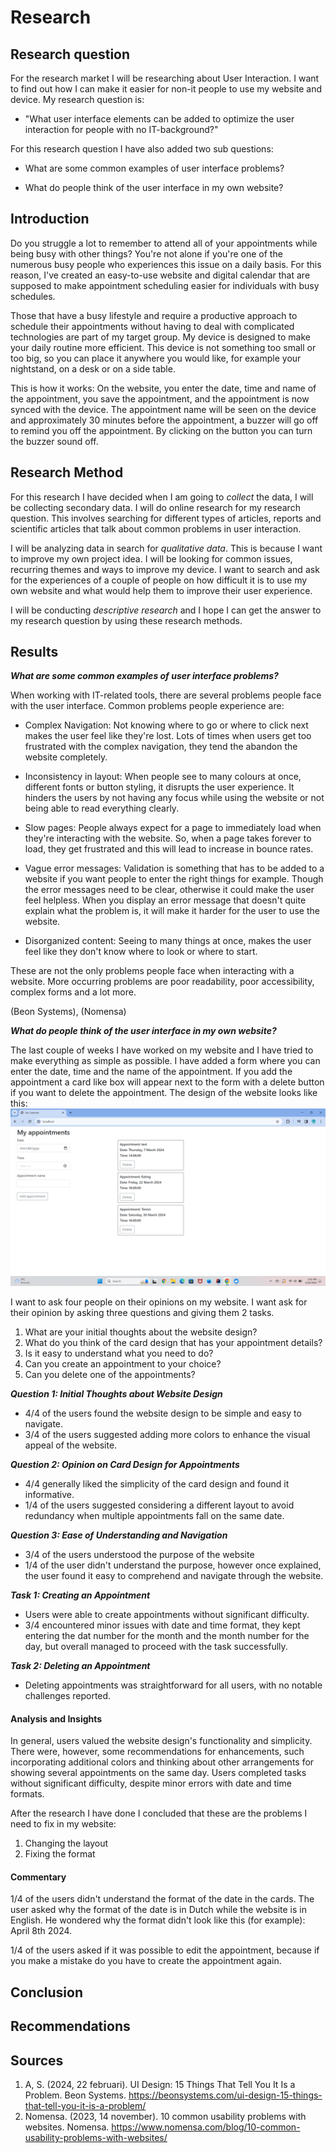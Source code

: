 # Research 

## Research question

For the research market I will be researching about User Interaction. I want to find out how I can make it easier for 
non-it people to  use my website and device. My research question is:
- "What user interface elements can be added to optimize the user interaction for people with no IT-background?"

For this research question I have also added two sub questions:

- What are some common examples of user interface problems?

- What do people think of the user interface in my own website? 


## Introduction 

Do you struggle a lot to remember to attend all of your appointments while being busy with other things? You're not alone if you're one of the numerous busy 
people who experiences this issue on a daily basis. For this reason, I've created an easy-to-use website and digital 
calendar that are supposed to make appointment scheduling easier for individuals with busy schedules. 

Those that have a busy lifestyle and require a productive approach to schedule their appointments without having to deal with complicated 
technologies are part of my target group. My device is designed to make your daily routine more efficient. This device
is not something too small or too big, so you can place it anywhere you would like, for example your nightstand, on a 
desk or on a side table. 

This is how it works: On the website, you enter the date, time and name of the appointment, 
you save the appointment, and the appointment is now synced with the device. The appointment name will be seen on the 
device and approximately 30 minutes before the appointment, a buzzer will go off to remind you off the appointment. 
By clicking on the button you can turn the buzzer sound off. 

## Research Method 

For this research I have decided when I am going to <em>collect</em> the data, I will be collecting secondary data. I will do online research for my research 
question. This involves searching for different types of articles, reports and scientific articles that talk about common 
problems in user interaction.

I will be analyzing data in search for <em>qualitative data</em>. This
is because I want to improve my own project idea. I will be looking for common issues, recurring themes and ways to improve my device. 
I want to search and ask for the experiences of a couple of people on how difficult it is to use my own website
and what would help them to improve their user experience.

I will be conducting <em>descriptive research</em> and I hope I can get the answer to my research question by using these research 
methods. 
## Results 
_**What are some common examples of user interface problems?**_

When working with IT-related tools, there are several problems people face with the user interface. Common problems people
experience are: 

- Complex Navigation: Not knowing where to go or where to click next makes the user feel like they're lost. Lots of times 
when users get too frustrated with the complex navigation, they tend the abandon the website completely.

- Inconsistency in layout: When people see to many colours at once, different fonts or button styling, it disrupts the
user experience. It hinders the users by not having any focus while using the website or not being able to read everything 
clearly. 

- Slow pages: People always expect for a page to immediately load when they're interacting with the website. So, when a
page takes forever to load, they get frustrated and this will lead to increase in bounce rates. 

- Vague error messages: Validation is something that has to be added to a website if you want people to enter the right 
things for example. Though the error messages need to be clear, otherwise it could make the user feel helpless. When you 
display an error message that doesn't quite explain what the problem is, it will make it harder for the user to use the 
website.

- Disorganized content: Seeing to many things at once, makes the user feel like they don't know where to look or where 
to start. 

These are not the only problems people face when interacting with a website. More occurring problems are poor readability,
poor accessibility, complex forms and a lot more. 

(Beon Systems), (Nomensa)

_**What do people think of the user interface in my own website?**_

The last couple of weeks I have worked on my website and I have tried to make everything as simple as possible. I have 
added a form where you can enter the date, time and the name of the appointment. If you add the appointment a card like 
box will appear next to the form with a delete button if you want to delete the appointment. The design of the website 
looks like this:
![website_design](../assets/website.png)

I want to ask four people on their opinions on my website. I want ask for their opinion by asking three questions and
giving them 2 tasks.

1. What are your initial thoughts about the website design?
2. What do you think of the card design that has your appointment details?
3. Is it easy to understand what you need to do? 
4. Can you create an appointment to your choice? 
5. Can you delete one of the appointments?

_**Question 1: Initial Thoughts about Website Design**_

- 4/4 of the users found the website design to be simple and easy to navigate.
- 3/4 of the users suggested adding more colors to enhance the visual appeal of the website.

_**Question 2: Opinion on Card Design for Appointments**_

- 4/4 generally liked the simplicity of the card design and found it informative.
- 1/4 of the users suggested considering a different layout to avoid redundancy when multiple appointments fall on the same date.

_**Question 3: Ease of Understanding and Navigation**_

- 3/4 of the users understood the purpose of the website
- 1/4 of the user didn't understand the purpose, however once explained, the user found it easy to comprehend and 
navigate through the website.

_**Task 1: Creating an Appointment**_

- Users were able to create appointments without significant difficulty.
- 3/4 encountered minor issues with date and time format, they kept entering the dat number for the month and the month 
number for the day, but overall managed to proceed with the task successfully.

_**Task 2: Deleting an Appointment**_

- Deleting appointments was straightforward for all users, with no notable challenges reported.

#### Analysis and Insights

In general, users valued the website design's functionality and simplicity. 
There were, however, some recommendations for enhancements, such incorporating additional colors and thinking about 
other arrangements for showing several appointments on the same day. Users completed tasks without significant difficulty, 
despite minor errors with date and time formats.

After the research I have done I concluded that these are the problems I need to fix in my website:

1. Changing the layout
2. Fixing the format


#### Commentary

1/4 of the users didn't understand the format of the date in the cards. The user asked why the format of the date is in 
Dutch while the website is in English. He wondered why the format didn't look like this (for example): April 8th 2024.

1/4 of the users asked if it was possible to edit the appointment, because if you make a mistake do you have to create 
the appointment again. 


## Conclusion 
## Recommendations
## Sources
1. A, S. (2024, 22 februari). UI Design: 15 Things That Tell You It Is a Problem. Beon Systems. https://beonsystems.com/ui-design-15-things-that-tell-you-it-is-a-problem/ 
2. Nomensa. (2023, 14 november). 10 common usability problems with websites. Nomensa. https://www.nomensa.com/blog/10-common-usability-problems-with-websites/
